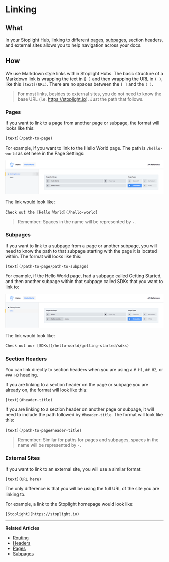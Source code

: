 # Linking 

## What 
In your Stoplight Hub, linking to different [pages](/pages), [subpages](/subpages), section headers, and external sites allows you to help navigation across your docs.  

## How 

We use Markdown style links within Stoplight Hubs. The basic structure of a Markdown link is wrapping the text in `[ ]` and then wrapping the URL in `( )`, like this `[text](URL)`. There are no spaces between the `[ ]` and the `( )`.

> For most links, besides to external sites, you do not need to know the base URL (i.e. https://stoplight.io). Just the path that follows. 

### Pages

If you want to link to a page from another page or subpage, the format will looks like this: 

`[text](/path-to-page)`

For example, if you want to link to the Hello World page. The path is `/hello-world` as set here in the Page Settings: 

![Linking page](https://github.com/stoplightio/docs/blob/develop/assets/images/linking-page.png?raw=true)

The link would look like:

`Check out the [Hello World](/hello-world)`

> Remember: Spaces in the name will be represented by `-`. 

### Subpages 

If you want to link to a subpage from a page or another subpage, you will need to know the path to that subpage starting with the page it is located within. The format will looks like this:

`[text](/path-to-page/path-to-subpage)`

For example, if the Hello World page, had a subpage called Getting Started, and then another subpage within that subpage called SDKs that you want to link to: 

![Linking subpage](https://github.com/stoplightio/docs/blob/develop/assets/images/linking-subpage.png?raw=true)

The link would look like:

`Check out our [SDKs](/hello-world/getting-started/sdks)`

### Section Headers

You can link directly to section headers when you are using a `# H1`, `## H2`, or `### H3` heading.

If you are linking to a section header on the page or subpage you are already on, the format will look like this: 

`[text](#header-title)`

If you are linking to a section header on another page or subpage, it will need to include the path followed by `#header-title`. The format will look like this: 

`[text](/path-to-page#header-title)`

> Remember: Similar for paths for pages and subpages, spaces in the name will be represented by `-`. 

### External Sites

If you want to link to an external site, you will use a similar format:

`[text](URL here)`

The only difference is that you will be using the full URL of the site you are linking to. 

For example, a link to the Stoplight homepage would look like: 

`[Stoplight](https://stoplight.io)`

---
**Related Articles**
- [Routing](/documentation/getting-started/routing)
- [Headers](/documentation/getting-started/header-footer)
- [Pages](/documentation/getting-started/pages)
- [Subpages](/documentation/getting-started/subpages)

